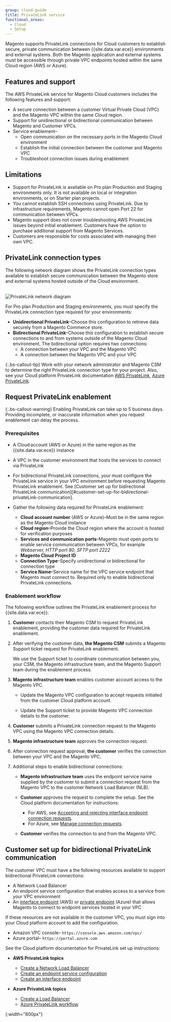 ```yaml
---
group: cloud-guide
title: PrivateLink service
functional_areas:
  - Cloud
  - Setup
---
```


Magento supports PrivateLink connections for Cloud customers to establish secure, private communication between {{site.data.var.ece}} environments and external systems. Both the Magento application and external systems must be accessible through private VPC endpoints hosted within the same Cloud region (AWS or Azure).

## Features and support

The AWS PrivateLink service for Magento Cloud customers includes the following features and support:

-  A secure connection between a customer Virtual Private Cloud (VPC) and the Magento VPC within the same Cloud region.
-  Support for unidirectional or bidirectional communication between Magento and Customer VPCs.
-  Service enablement–
   -  Open communication on the necessary ports in the Magento Cloud environment
   -  Establish the initial connection between the customer and Magento VPC
   -  Troubleshoot connection issues during enablement

## Limitations

-  Support for PrivateLink is available on Pro plan Production and Staging environments only. It is not available on local or integration environments, or on Starter plan projects.
-  You cannot establish SSH connections using PrivateLink. Due to infrastructure requirements, Magento cannot open Port 22 for communication between VPCs.
-  Magento support does not cover troubleshooting AWS PrivateLink issues beyond initial enablement. Customers have the option to purchase additional support from Magento Services.
-  Customers are responsible for costs associated with managing their own VPC.

## PrivateLink connection types

The following network diagram shows the PrivateLink connection types available to establish secure communication between the Magento store and external systems hosted outside of the Cloud environment.<br><br>

![PrivateLink network diagram]

For Pro plan Production and Staging environments, you must specify the PrivateLink connection type required for your environments:

-  **Unidirectional PrivateLink**–Choose this configuration to retrieve data securely from a Magento Commerce store.
-  **Bidirectional PrivateLink**–Choose this configuration to establish secure connections to and from systems outside of the Magento Cloud environment. The bidirectional option requires two connections:
   -  A connection between your VPC and the Magento VPC
   -  A connection between the Magento VPC and your VPC

{:.bs-callout-tip}
Work with your network administrator and Magento CSM to determine the right PrivateLink connection type for your project. Also, see your Cloud platform PrivateLink documentation [AWS PrivateLink][], [Azure PrivateLink].

## Request PrivateLink enablement

{:.bs-callout-warning}
Enabling PrivateLink can take up to 5 business days. Providing incomplete, or inaccurate information when you request enablement can delay the process.

### Prerequisites

-  A Cloud account (AWS or Azure) in the same region as the {{site.data.var.ece}} instance
-  A VPC in the customer environment that hosts the services to connect via PrivateLink
-  For bidirectional PrivateLink connections, your must configure the PrivateLink service in your VPC environment before requesting Magento PrivateLink enablement. See [Customer set up for bidirectional PrivateLink communication][#customer-set-up-for-bidirectional-privateLink-communication].
-  Gather the following data required for PrivateLink enablement:

   -  **Cloud account number** (AWS or Azure)–Must be in the same region as the Magento Cloud instance
   -  **Cloud region**–Provide the Cloud region where the account is hosted for verification purposes
   -  **Services and communication ports**–Magento must open ports to enable service communication between VPCs, for example _Webserver, HTTP port 80_, _SFTP port 2222_
   -  **Magento Cloud Project ID**
   -  **Connection Type**–Specify unidirectional or bidirectional for connection type
   -  **Service Name**–Service name for the VPC service endpoint that Magento must connect to. Required only to enable bidirectional PrivateLink connections.

### Enablement workflow

The following workflow outlines the PrivateLink enablement process for {{site.data.var.ece}}.

1. **Customer** contacts their Magento CSM to request PrivateLink enablement, providing the customer data required for PrivateLink enablement.

1. After verifying the customer data, **the Magento CSM** submits a Magento Support ticket request for PrivateLink enablement.

   We use the Support ticket to coordinate communication between you, your CSM, the Magento infrastructure team, and the Magento Support team during the enablement process.

1. **Magento infrastructure team** enables customer account access to the Magento VPC.

   -  Update the Magento VPC configuration to accept requests initiated from the customer Cloud platform account.

   -  Update the Support ticket to provide Magento VPC connection details to the customer.

1. **Customer** submits a PrivateLink connection request to the Magento VPC using the Magento VPC connection details.

1. **Magento infrastructure team** approves the connection request.

1. After connection request approval, **the customer** verifies the connection between your VPC and the Magento VPC.

1. Additional steps to enable bidirectional connections:

   -  **Magento infrastructure team** uses the endpoint service name supplied by the customer to submit a connection request from the Magento VPC to the customer Network Load Balancer (NLB).

   -  **Customer** approves the request to complete the setup. See the Cloud platform documentation for instructions:

      -  For AWS, see [Accepting and rejecting interface endpoint connection requests][].
      -  For Azure, see [Manage connection requests][].

   -  **Customer** verifies the connection to and from the Magento VPC.

## Customer set up for bidirectional PrivateLink communication

The customer VPC must have a the following resources available to support bidirectional PrivateLink connections:

-  A Network Load Balancer
-  An endpoint service configuration that enables access to a service from your VPC environment
-  An [interface endpoint][] (AWS) or [private endpoint][] (Azure) that allows Magento to connect to endpoint services hosted in your VPC

If these resources are not available in the customer VPC, you must sign into your Cloud platform account to add the configuration.

-  Amazon VPC console– ```https://console.aws.amazon.com/vpc/```
-  Azure portal– ```https://portal.azure.com```

See the Cloud platform documentation for PrivateLink set up instructions:

-  **AWS PrivateLink topics**
   -  [Create a Network Load Balancer][]
   -  [Create an endpoint service configuration][]
   -  [Create an interface endpoint][]

-  **Azure PrivateLink topics**
   -  [Create a Load Balancer][]
   -  [Azure PrivateLink workflow][]

<!--Link definitions-->

[PrivateLink network diagram]: {{site.baseurl}}/common/images/cloud/cloud-privatelink-architecture-diagram.png
{:width="800px"}

[AWS PrivateLink Overview]: https://docs.aws.amazon.com/vpc/latest/userguide/endpoint-service.html#endpoint-service-overview
[AWS PrivateLink documentation]: https://docs.aws.amazon.com/vpc/latest/userguide/what-is-amazon-vpc.html#what-is-privatelink
[AWS PrivateLink]: https://aws.amazon.com/privatelink/
[Accepting and rejecting interface endpoint connection requests]: https://docs.aws.amazon.com/vpc/latest/userguide/accept-reject-endpoint-requests.html
[Azure PrivateLink]: https://docs.microsoft.com/en-us/azure/private-link/
[Create a Load Balancer]: https://docs.microsoft.com/en-us/azure/load-balancer/quickstart-load-balancer-standard-public-portal
[Create a Network Load Balancer]: https://docs.aws.amazon.com/elasticloadbalancing/latest/network/create-network-load-balancer.html
[Create an endpoint service configuration]: https://docs.aws.amazon.com/vpc/latest/userguide/create-endpoint-service.html
[Create an interface endpoint]: https://docs.aws.amazon.com/vpc/latest/userguide/vpce-interface.html#create-interface-endpoint
[Manage connection requests]: https://docs.microsoft.com/en-us/azure/private-link/private-link-service-overview#manage-your-connection-requests
[interface endpoint]: https://docs.aws.amazon.com/vpc/latest/userguide/vpce-interface.html
[private endpoint]: https://docs.microsoft.com/en-us/azure/private-link/private-endpoint-overview
[Azure PrivateLink workflow]: https://docs.microsoft.com/en-us/azure/private-link/private-link-service-overview#workflow
